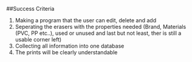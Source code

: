 
##Success Criteria
1) Making a program that the user can edit, delete and add
2) Seperating the erasers with the properties needed (Brand, Materials (PVC, PP etc..), used or unused and last but not
least, ther is still a usable corner left)
3) Collecting all information into one database
4) The prints will be clearly understandable

